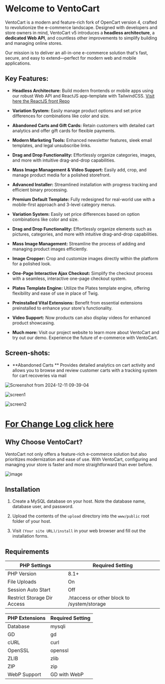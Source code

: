 # Welcome to VentoCart
 
VentoCart is a modern and feature-rich fork of OpenCart version 4, crafted to revolutionize the e-commerce landscape. Designed with developers and store owners in mind, VentoCart v5 introduces a **headless architecture**, a **dedicated Web API**, and countless other improvements to simplify building and managing online stores.

Our mission is to deliver an all-in-one e-commerce solution that's fast, secure, and easy to extend—perfect for modern web and mobile applications.

 
## Key Features:

- **Headless Architecture:** Build modern frontends or mobile apps using our robust Web API and ReactJS app-template with TailwindCSS. [Visit here the ReactJS front Repo](https://github.com/captainerd/ReactVento)
- **Variation System:** Easily manage product options and set price differences for combinations like color and size.
- **Abandoned Carts and Gift Cards:** Retain customers with detailed cart analytics and offer gift cards for flexible payments.
- **Modern Marketing Tools:** Enhanced newsletter features, sleek email templates, and legal unsubscribe links.
- **Drag and Drop Functionality:** Effortlessly organize categories, images, and more with intuitive drag-and-drop capabilities.
- **Mass Image Management & Video Support:** Easily add, crop, and manage product media for a polished storefront.
- **Advanced Installer:** Streamlined installation with progress tracking and efficient binary processing.
- **Premium Default Template:** Fully redesigned for real-world use with a mobile-first approach and 3-level category menus.
 
- **Variation System:** Easily set price differences based on option combinations like color and size.
- **Drag and Drop Functionality:** Effortlessly organize elements such as pictures, categories, and more with intuitive drag-and-drop capabilities.
- **Mass Image Management:** Streamline the process of adding and managing product images efficiently.
- **Image Cropper:** Crop and customize images directly within the platform for a polished look.
- **One-Page Interactive Ajax Checkout:** Simplify the checkout process with a seamless, interactive one-page checkout system.
- **Plates Template Engine:** Utilize the Plates template engine, offering flexibility and ease of use in place of Twig.
- **Preinstalled Vital Extensions:** Benefit from essential extensions preinstalled to enhance your store's functionality.
- **Video Support:** Now products can also display videos for enhanced product showcasing.
- **Much more:** Visit our project website to learn more about VentoCart and try out our demo. Experience the future of e-commerce with VentoCart.

## Screen-shots:

- **Abandoned Carts ** Provides detailed analytics on cart activity and allows you to browse and review customer carts with a tracking system for cart recoveries via mail

![Screenshot from 2024-12-11 09-39-04](https://github.com/user-attachments/assets/d9832de9-b4a4-4ac0-a244-f8d716a8d43f)



![screen1](https://github.com/captainerd/VentoCart/assets/58100748/a8b1eb21-3e8a-4107-82ff-9936cc0cc0f0)


![screen2](https://github.com/captainerd/VentoCart/assets/58100748/c2f19fde-eef2-42ac-aa33-aa359de6c86f)


# [For Change Log click here](https://github.com/captainerd/VentoCart/blob/main/changelog.md)

## Why Choose VentoCart?

VentoCart not only offers a feature-rich e-commerce solution but also prioritizes modernization and ease of use. With VentoCart, configuring and managing your store is faster and more straightforward than ever before.

 
![image](https://github.com/captainerd/VentoCart/assets/58100748/e37c7923-4d03-496c-b40c-27587ada0645)


## Installation

1. Create a MySQL database on your host. Note the database name, database user, and password.

2. Upload the contents of the `upload` directory into the `www/public` root folder of your host.

3. Visit `(Your site URL)/install` in your web browser and fill out the installation forms.

 
## Requirements


| PHP Settings               | Required Setting |
|---------------------------|------------------|
| PHP Version               | 8.1+             |
| File Uploads              | On               |
| Session Auto Start        | Off              |
| Restrict Storage Dir Access | .htaccess or other block to /system/storage               |

| PHP Extensions            | Required Setting |
|---------------------------|------------------|
| Database                  | mysqli           |
| GD                        | gd               |
| cURL                      | curl             |
| OpenSSL                   | openssl          |
| ZLIB                      | zlib             |
| ZIP                       | zip              |
| WebP Support              | GD with WebP             |

